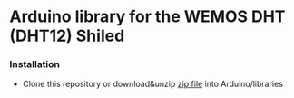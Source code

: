 # Arduino library for the WEMOS DHT (DHT12) Shiled

### Installation
- Clone this repository  or download&unzip [zip file](https://github.com/wemos/WEMOS_DHT12_Arduino_Library/archive/master.zip) into Arduino/libraries


